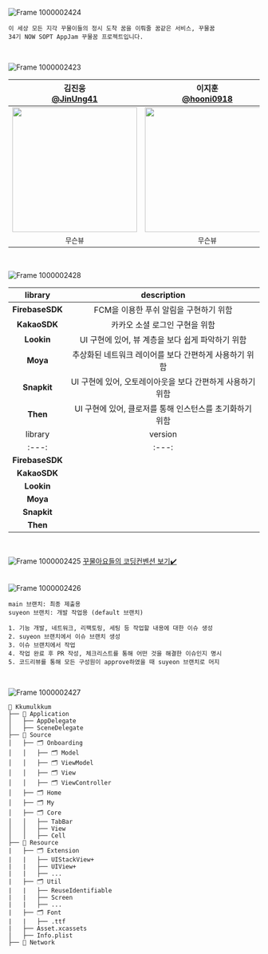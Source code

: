 ![Frame 1000002424](https://github.com/OMZigak/iOS/assets/144984293/d5e851a7-4ecf-467f-a09a-7cb3433b996d)
```
이 세상 모든 지각 꾸물이들의 정시 도착 꿈을 이뤄줄 꿈같은 서비스, 꾸물꿈
34기 NOW SOPT AppJam 꾸물꿈 프로젝트입니다.
```
</br>

![Frame 1000002423](https://github.com/OMZigak/iOS/assets/144984293/e8373f56-2bf7-4f99-ba68-a8eb94c31c9e)

|김진웅</br>[@JinUng41](https://github.com/JinUng41)|이지훈</br>[@hooni0918](https://github.com/hooni0918)|이유진</br>[@youz2me](https://github.com/youz2me)|김수연</br>[@mmaybei](https://github.com/mmaybei)|
|:---:|:---:|:---:|:---:|
|<img src = "https://github.com/OMZigak/iOS/assets/144984293/c3548e84-629e-4dbd-b839-c2bb44c870bf" width ="250">|<img src = "https://github.com/OMZigak/iOS/assets/144984293/c3548e84-629e-4dbd-b839-c2bb44c870bf" width ="250">|<img src = "https://github.com/OMZigak/iOS/assets/144984293/c3548e84-629e-4dbd-b839-c2bb44c870bf" width ="250">|<img src = "https://github.com/OMZigak/iOS/assets/144984293/c3548e84-629e-4dbd-b839-c2bb44c870bf" width ="250">|
|`무슨뷰`|`무슨뷰`|`무슨뷰`|`무슨뷰`|
</br>

![Frame 1000002428](https://github.com/OMZigak/iOS/assets/144984293/8c3ba259-6b8d-47b9-9f5d-97e8bc48ccd7)

|library|description|
|:---:|:---:|
|**FirebaseSDK**|FCM을 이용한 푸쉬 알림을 구현하기 위함|
|**KakaoSDK**|카카오 소셜 로그인 구현을 위함|
|**Lookin**|UI 구현에 있어, 뷰 계층을 보다 쉽게 파악하기 위함|
|**Moya**|추상화된 네트워크 레이어를 보다 간편하게 사용하기 위함|
|**Snapkit**|UI 구현에 있어, 오토레이아웃을 보다 간편하게 사용하기 위함|
|**Then**|UI 구현에 있어, 클로저를 통해 인스턴스를 초기화하기 위함|
|library|version|description|
|:---:|:---:|:---:|
|**FirebaseSDK**||FCM을 이용한 푸쉬 알림을 구현하기 위함|
|**KakaoSDK**||카카오 소셜 로그인 구현을 위함|
|**Lookin**||UI 구현에 있어, 뷰 계층을 보다 쉽게 파악하기 위함|
|**Moya**||추상화된 네트워크 레이어를 보다 간편하게 사용하기 위함|
|**Snapkit**||UI 구현에 있어, 오토레이아웃을 보다 간편하게 사용하기 위함|
|**Then**||UI 구현에 있어, 클로저를 통해 인스턴스를 초기화하기 위함|
</br>


![Frame 1000002425](https://github.com/OMZigak/iOS/assets/144984293/7975890a-1ffc-4b51-84e8-8102c454c52e)
[꾸물아요들의 코딩컨벤션 보기✔️](https://github.com/OMZigak/iOS_Styleguide)
</br>
</br>


![Frame 1000002426](https://github.com/OMZigak/iOS/assets/144984293/fc19dbd0-5755-4a67-87c0-8ab4b1558ea2)
```
main 브랜치: 최종 제출용
suyeon 브랜치: 개발 작업용 (default 브랜치)

1. 기능 개발, 네트워크, 리팩토링, 세팅 등 작업할 내용에 대한 이슈 생성
2. suyeon 브랜치에서 이슈 브랜치 생성
3. 이슈 브랜치에서 작업
4. 작업 완료 후 PR 작성, 체크리스트를 통해 어떤 것을 해결한 이슈인지 명시
5. 코드리뷰를 통해 모든 구성원이 approve하였을 때 suyeon 브랜치로 머지
```
</br>

![Frame 1000002427](https://github.com/OMZigak/iOS/assets/144984293/89e48d23-a134-4ad1-8c9d-bf01769a2f46)
```
📁 Kkumulkkum
├── 📁 Application
│   ├── AppDelegate
│   ├── SceneDelegate
├── 📁 Source
│   ├── 🗂️ Onboarding
│   │   ├── 🗂️ Model
│   │   ├── 🗂️ ViewModel
│   │   ├── 🗂️ View
│   │   ├── 🗂️ ViewController
│   ├── 🗂️ Home
│   ├── 🗂️ My
│   ├── 🗂️ Core
│   │   ├── TabBar
│   │   ├── View
│   │   ├── Cell
├── 📁 Resource
|   ├── 🗂️ Extension
|   |   ├── UIStackView+
|   |   ├── UIView+
|   |   ├── ...
|   ├── 🗂️ Util
|   |   ├── ReuseIdentifiable
|   |   ├── Screen
|   |   ├── ...
|   ├── 🗂️ Font
|   |   ├── .ttf
|   ├── Asset.xcassets
│   ├── Info.plist
├── 📁 Network
```

